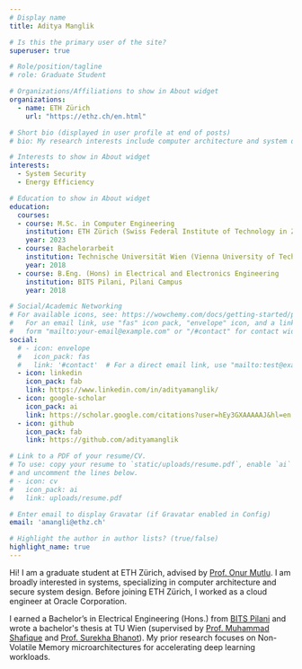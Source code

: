 ```yaml
---
# Display name
title: Aditya Manglik

# Is this the primary user of the site?
superuser: true

# Role/position/tagline
# role: Graduate Student

# Organizations/Affiliations to show in About widget
organizations:
  - name: ETH Zürich
    url: "https://ethz.ch/en.html"

# Short bio (displayed in user profile at end of posts)
# bio: My research interests include computer architecture and system design.

# Interests to show in About widget
interests:
  - System Security
  - Energy Efficiency

# Education to show in About widget
education:
  courses:
  - course: M.Sc. in Computer Engineering
    institution: ETH Zürich (Swiss Federal Institute of Technology in Zürich), Switzerland
    year: 2023
  - course: Bachelorarbeit
    institution: Technische Universität Wien (Vienna University of Technology), Austria
    year: 2018
  - course: B.Eng. (Hons) in Electrical and Electronics Engineering
    institution: BITS Pilani, Pilani Campus
    year: 2018

# Social/Academic Networking
# For available icons, see: https://wowchemy.com/docs/getting-started/page-builder/#icons
#   For an email link, use "fas" icon pack, "envelope" icon, and a link in the
#   form "mailto:your-email@example.com" or "/#contact" for contact widget.
social:
  # - icon: envelope
  #   icon_pack: fas
  #   link: '#contact'  # For a direct email link, use "mailto:test@example.org".
  - icon: linkedin
    icon_pack: fab
    link: https://www.linkedin.com/in/adityamanglik/
  - icon: google-scholar
    icon_pack: ai
    link: https://scholar.google.com/citations?user=hEy3GXAAAAAJ&hl=en
  - icon: github
    icon_pack: fab
    link: https://github.com/adityamanglik

# Link to a PDF of your resume/CV.
# To use: copy your resume to `static/uploads/resume.pdf`, enable `ai` icons in `params.toml`,
# and uncomment the lines below.
# - icon: cv
#   icon_pack: ai
#   link: uploads/resume.pdf

# Enter email to display Gravatar (if Gravatar enabled in Config)
email: 'amangli@ethz.ch'

# Highlight the author in author lists? (true/false)
highlight_name: true
---
```


Hi! I am a graduate student at ETH Zürich, advised by [Prof. Onur Mutlu](https://people.inf.ethz.ch/omutlu/). I am broadly interested in systems, specializing in computer architecture and secure system design.
Before joining ETH Zürich, I worked as a cloud engineer at Oracle Corporation. 

I earned a Bachelor’s in Electrical Engineering (Hons.) from [BITS Pilani](https://en.wikipedia.org/wiki/Birla_Institute_of_Technology_and_Science,_Pilani) and wrote a bachelor's thesis at TU Wien (supervised by [Prof. Muhammad Shafique](https://ti.tuwien.ac.at/ecs/people/shafique) and [Prof. Surekha Bhanot](https://www.bits-pilani.ac.in/Pilani/surekha/profile)). My prior research focuses on Non-Volatile Memory microarchitectures for accelerating deep learning workloads.
